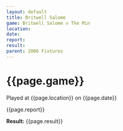 ```yaml
---
layout: default
title: Britwell Salome
game: Britwell Salome v The Min
location: 
date: 
report: 
result: 
parent: 2006 Fixtures
---
```


# {{page.game}}

Played at {{page.location}} on {{page.date}}

{{page.report}}

**Result:** {{page.result}}
